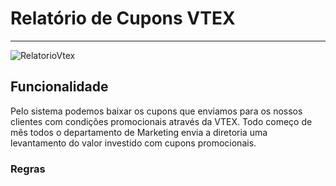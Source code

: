 # Relatório de Cupons VTEX

---
![RelatorioVtex](http://developers.connectparts.com.br/imagens/mktRelatorioVtex.png)

## Funcionalidade

Pelo sistema podemos baixar os cupons que enviamos para os nossos clientes com condições promocionais através da VTEX.
Todo começo de mês todos o departamento de Marketing envia a diretoria uma levantamento do valor investido com cupons promocionais. 



### Regras